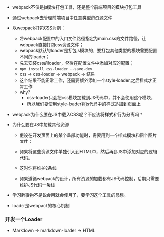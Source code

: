 - webpack不仅是js模块打包工具，还是整个前端项目的模块打包工具

- 通过webpack去管理前端项目中任意类型的资源文件

- 以webpack打包CSS为例：
  - 将webpack配置中的入口文件路径指定为main.css的文件路径，让webpack直接打包css资源文件；
  - webpack默认的loader是打包js模块的，要打包其他类型的模块需要配置不同的loader；
  - 先去安装css的loader，然后在配置文件中添加对应的配置；
  - `npm install css-loader --save-dev`
  - css -> css-loader -> webpack -> 结果
  - 这个结果不能正常工作，还需要额外添加一个style-loader,之后样式才正常工作
  - why?
    - css-loader只会把css模块加载到JS代码中，并不会使用这个模块，
    - 所以我们要使用style-loader将js代码中的样式追加到页面上

- webpack为什么要在JS中载入CSS呢？不应该将样式和行为分离吗？

- 为什么要在JS中加载其他资源
  - 假设在开发页面上的某个局部功能时，需要用到一个样式模块和图个图片文件；
  - 如果将这些资源文件单独引入到HTML中，然后再到JS中添加对应的逻辑代码。
  - 这时你将维护2条线

  - 如果遵循webpack的设计，所有资源的加载都有JS代码控制，后期只需要维护JS代码一条线

- 学习新事物不是说会用就会使用了，要学习这个工具的思想。

- loader是webpack的核心机制

### 开发一个Loader

- Markdown -> markdown-loader -> HTML